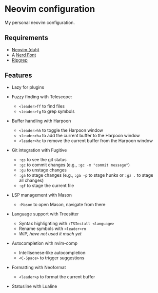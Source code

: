 # Neovim configuration

My personal neovim configuration.

## Requirements

- [Neovim (duh)](https://neovim.io/)
- A [Nerd Font](https://www.nerdfonts.com/)
- [Ripgrep](https://github.com/BurntSushi/ripgrep)

## Features

- Lazy for plugins

- Fuzzy finding with Telescope:
    - `<leader>ff` to find files
    - `<leader>fg` to grep symbols 

- Buffer handling with Harpoon
    - `<leader>hh` to toggle the Harpoon window
    - `<leader>ha` to add the current buffer to the Harpoon window
    - `<leader>hc` to remove the current buffer from the Harpoon window

- Git integration with Fugitive
    - `:gs` to see the git status
    - `:gc` to commit changes (e.g., `:gc -m "commit message"`)
    - `:gu` to unstage changes
    - `:ga` to stage changes (e.g., `:ga -p` to stage hunks or `:ga .` to stage all changes)
    - `:gf` to stage the current file

- LSP management with Mason
    - `:Mason` to open Mason, navigate from there

- Language support with Treesitter
    - Syntax highlighting with `:TSInstall <language>`
    - Rename symbols with `<leader>rn`
    - *WIP, have not used it much yet*

- Autocompletion with nvim-comp
    - Intellisenese-like autocompletion
    - `<C-Space>` to trigger suggestions

- Formatting with Neoformat
    - `<leader>p` to format the current buffer

- Statusline with Lualine
